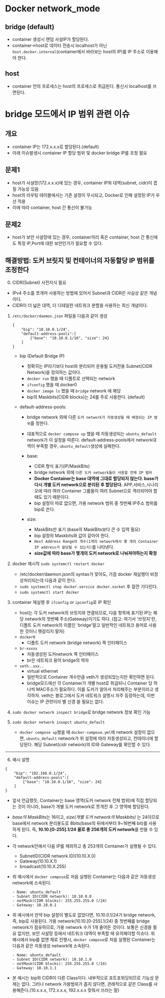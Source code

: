 # Docker network_mode

## bridge (default)
- container 생성시 랜덤 사설IP가 할당된다.
- container->host로 데이터 전송시 localhost가 아닌 `host.docker.internal`(container에서 바라보는 host의 IP)를 IP 주소로 이용해야 한다.

## host
- container 안의 프로세스는 host의 프로세스로 취급된다. 통신시 localhost를 쓰면된다.

# bridge 모드에서 IP 범위 관련 이슈
## 개요
- container IP는 172.x.x.x로 할당된다.(default)
- 아래 이슈발생시 container IP 할당 범위 및 docker bridge IP를 조정 필요
## 문제1
- host가 사설망(172.x.x.x)에 있는 경우, container IP와 대역(subnet, cidr)이 겹칠 가능성 있음
- host의 라우팅 테이블에서는 기존 설정이 무시되고, Docker로 인해 설정된 IP가 우선 적용
- 이에 따라 container, host 간 통신이 불가능

## 문제2
- host가 보안 사설망에 있는 경우, container끼리 혹은 container, host 간 통신에도 특정 IP,Port에 대한 보안인가가 필요할 수 있다.

## 해결방법: 도커 브릿지 및 컨테이너의 자동할당 IP 범위를 조정한다

0. CIDR(Subnet) 사전지식 필요
- IPv4 주소를 쪼개어 사용하는 방법에 있어서 Subnet과 CIDR은 사실상 같은 개념이다.
- CIDR이 더 넓은 대역, 더 디테일한 네트워크 분할을 사용하는 최신 개념이다.

1. `/etc/docker/daemon.json` 파일을 다음과 같이 생성
    ```
    {
        "bip": "10.10.0.1/24",
        "default-address-pools":[
            {"base": "10.10.0.1/16", "size": 24}
        ]
    }
    ```
    - bip (Default Bridge IP)
        - 정확히는 IP라기보다 host와 분리되어 운용될 도커전용 Subnet(CIDR Network)을 정의하는 값이다.
        - `docker run` 했을 때 디폴트로 선택되는 network
        - `ifconfig` 했을 때 docker0
        - `docker image ls` 했을 때 `bridge` network 에 해당
        - bip의 Maskbits(CIDR blocks)는 24를 주로 사용한다. (default)

    - default-address-pools:
        - bridge network 외에 다른 `도커 network가 자동생성될 때 배정되는 IP 범위`를 정한다.
        - 대표적으로 `docker compose up` 했을 때 자동생성되는 `ubuntu_default` network가 이 설정을 따른다. default-address-pools에서 network대역이 부족할 경우, `ubuntu_default`생성에 실패한다.
        - base:
            - CIDR 형식 표기(IP/MaskBits)
            - bridge network 외에 `다른 도커 network들이 사용할 전체 IP 범위`
            - **Docker Container는 base 대역에 그대로 할당되지 않는다. base가 다시 개별 도커 network으로 분리된 후 할당된다.** APP,서비스,시나리오에 따라 여러 Container 그룹들이 여러 Subnet으로 격리되어야 할 때도 있기 때문이다.
            - bip 설정이 따로 없으면, 가용 network 범위 중 첫번째 IP주소 범위를 bip로 쓴다.

        - size:
            - MaskBits만 표기 (base의 MaskBits보다 큰 수 입력 필요)
            - bip 설정의 Maskbits와 값이 같아야 한다.
            - `Host Address Range의 개수(1개의 network에서 몇 개의 Container IP address가 할당될 수 있는지)`를 나타낸다.
            - **size값에 따라 base가 몇개의 도커 network로 나눠져야하는지 확정**


2. docker 재시작 `sudo systemctl restart docker`
    - /etc/docker/daemon.json의 syntax가 맞아도, 가끔 docker 재실행이 비정상처리되는데 다음과 같이 한다.
    - `sudo systemctl stop docker.service docker.socket` 후 잠깐 기다린다.
    - `sudo systemctl start docker`

3. container 재실행 후 `ifconfig` or `ipconfig`로 IP 확인
    - host는 각 도커 network의 브릿지와 연결되므로, 다음 항목에 표기된 IP는 해당 network의 첫번째 주소(Gateway)이기도 하다. (참고: 여기서 '브릿지'란, 디폴트 도커 network의 이름인 'bridge'말고 일반적인 네트워크 용어로 사용한 것이니 헷갈리지 말자)
    - `docker0`
        - 디폴트 도커 network (bridge network) 쪽 인터페이스
    - `br-xxxxx`
        - 자동생성된 도커network 쪽 인터페이스
        - br은 네트워크 용어 bridge의 약자
    - `veth..xxx..`
        - virtual ethernet
        - 일반적으로 Container 개수만큼 veth가 생성되었는지만 확인하면 된다.
        - bridge모드에선 각 Container가 개별 host로 취급되니 Container 당 하나씩 MAC주소가 필요하다. 이를 도커가 알아서 처리해주는 부분이라고 생각하자. veth는 블로그에서 도커 네트워크 설명시 자주 등장하는데, 이번 이슈는 IP 관련이라 별 신경 쓸 필요는 없다.

4. `sudo docker network inspect bridge`로 bridge network 정보 확인 가능

5. `sudo docker network insepct ubuntu_default`
    - `docker compose up`했을 때 `docker-compose.yml`에 network 설정이 없으면, `ubuntu_default` network가 위 설정에 따라 자동생성되고, 컨테이너에 할당된다. 해당 Subnet(cidr network)의 ID와 Gateway를 확인할 수 있다.

---
6. 예시 설명
```
{
    "bip": "192.168.0.1/24",
    "default-address-pools":[
        {"base": "10.10.0.1/16", "size": 24}
    ]
}
```
- 앞서 언급했듯, Container는 base 영역(도커 network 전체 범위)에 직접 할당되는 것이 아니라, base가 개별 도커 network로 쪼개진 후 그 영역에 할당된다.
- *base의 MaskBits*는 16이고, *size(개별 도커 network의 Maskbits)* 는 24이므로 base에서 network 분리용도로 8bits(base의 뒤에서부터 9~16번째 bit)를 사용하게 된다. 즉, **10.10.[0-255].1/24 꼴로 총 256개의 도커 network**를 만들 수 있다.

- 각 network안에서 다음 IP를 제외하고 총 253개의 Container가 실행될 수 있다.
    - SubnetID(CIDR network ID)(10.10.X.0)
    - Gateway(10.10.X.1)
    - broadcast(10.10.X.255)
- 위 예시에서 `docker compose`로 처음 실행된 Container는 다음과 같은 자동생성 network에 소속된다.
    ```
    - Name: ubuntu_default
    - Subnet ID(CIDR network): 10.10.0.0
    - netMask(CIDR blocks): 255.255.255.0 (/24)
    - Gateway: 10.10.0.1
    ```
- 위 예시에서 만약 bip 설정이 별도로 없었다면, 10.10.0.1/24가 bridge network, 즉, bip로 사용된다. 가용 network(10.10.[0-255].1/24) 중 첫번째를 bridge network가 점유하므로, 가용 network 수가 1개 줄어든 것이다. 보통은 신경쓸 필요 없지만, 보안 사설망 등에서 네트워크 대역이 부족할 때 유의해야할 이슈다. 위 예시에서 bip를 없앤 채로 진행시, `docker compose`로 처음 실행된 Container는 다음과 같은 자동생성 network에 소속된다.
    ```
    - Name: ubuntu_default
    - Subnet ID(CIDR network): 10.10.1.0
    - netMask(CIDR blocks): 255.255.255.0 (/24)
    - Gateway: 10.10.1.1
    ```
- 본 예시는 bip와 CIDR이 다른 Class이다. 내부적으로 포트포워딩되므로 기능상 문제는 없다. 그러나 network 가용범위가 좁지 않다면, 관례적으로 같은 Class를 사용해준다.(10.x.x.x, 172.x.x.x, 192.x.x.x 맞춰서 쓰라는 말)